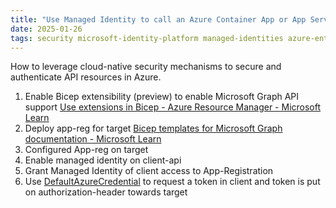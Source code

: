 ```yaml
---
title: "Use Managed Identity to call an Azure Container App or App Service API"
date: 2025-01-26
tags: security microsoft-identity-platform managed-identities azure-entra-id
---
```


How to leverage cloud-native security mechanisms to secure and authenticate API resources in Azure.

1. Enable Bicep extensibility (preview) to enable Microsoft Graph API support [Use extensions in Bicep - Azure Resource Manager - Microsoft Learn](https://learn.microsoft.com/en-us/azure/azure-resource-manager/bicep/bicep-extension)
2. Deploy app-reg for target [Bicep templates for Microsoft Graph documentation - Microsoft Learn](https://learn.microsoft.com/en-us/graph/templates/)
3. Configured App-reg on target
4. Enable managed identity on client-api
5. Grant Managed Identity of client access to App-Registration
6. Use [DefaultAzureCredential](https://learn.microsoft.com/en-us/dotnet/api/azure.identity.defaultazurecredentialEnvironment) to request a token in client and token is put on authorization-header towards target